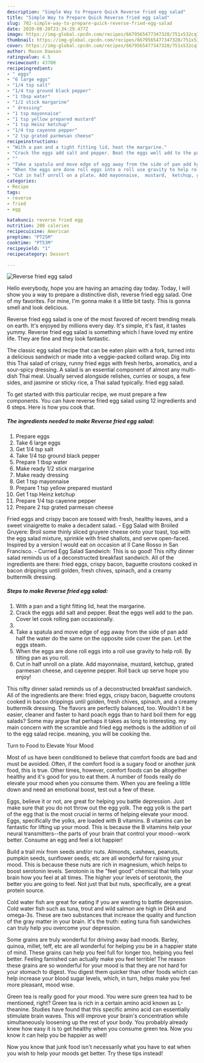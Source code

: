```yaml
---
description: "Simple Way to Prepare Quick Reverse fried egg salad"
title: "Simple Way to Prepare Quick Reverse fried egg salad"
slug: 702-simple-way-to-prepare-quick-reverse-fried-egg-salad
date: 2020-08-20T23:34:29.477Z
image: https://img-global.cpcdn.com/recipes/6679565477347328/751x532cq70/reverse-fried-egg-salad-recipe-main-photo.jpg
thumbnail: https://img-global.cpcdn.com/recipes/6679565477347328/751x532cq70/reverse-fried-egg-salad-recipe-main-photo.jpg
cover: https://img-global.cpcdn.com/recipes/6679565477347328/751x532cq70/reverse-fried-egg-salad-recipe-main-photo.jpg
author: Mason Dawson
ratingvalue: 4.5
reviewcount: 43700
recipeingredient:
- " eggs"
- "6 large eggs"
- "1/4 tsp salt"
- "1/4 tsp ground black pepper"
- "1 tbsp water"
- "1/2 stick margarine"
- " dressing"
- "1 tsp mayonnaise"
- "1 tsp yellow prepared mustard"
- "1 tsp Heinz ketchup"
- "1/4 tsp cayenne pepper"
- "2 tsp grated parmesan cheese"
recipeinstructions:
- "With a pan and a tight fitting lid, heat the margarine."
- "Crack the eggs add salt and pepper. Beat the eggs well add to the pan. Cover let cook rolling pan occasionally."
- ""
- "Take a spatula and move edge of egg away from the side of pan add half the water do the same on the opposite side cover the pan. Let the eggs steam."
- "When the eggs are done roll eggs into a roll use gravity to help roll. By tilting pan as you roll."
- "Cut in half unroll on a plate. Add mayonnaise,  mustard,  ketchup, grated parmesan cheese, and  cayenne pepper. Roll back up serve hope you enjoy!"
categories:
- Recipe
tags:
- reverse
- fried
- egg

katakunci: reverse fried egg 
nutrition: 200 calories
recipecuisine: American
preptime: "PT25M"
cooktime: "PT53M"
recipeyield: "1"
recipecategory: Dessert

---
```



![Reverse fried egg salad](https://img-global.cpcdn.com/recipes/6679565477347328/751x532cq70/reverse-fried-egg-salad-recipe-main-photo.jpg)

Hello everybody, hope you are having an amazing day today. Today, I will show you a way to prepare a distinctive dish, reverse fried egg salad. One of my favorites. For mine, I'm gonna make it a little bit tasty. This is gonna smell and look delicious.

Reverse fried egg salad is one of the most favored of recent trending meals on earth. It's enjoyed by millions every day. It's simple, it's fast, it tastes yummy. Reverse fried egg salad is something which I have loved my entire life. They are fine and they look fantastic.

The classic egg salad recipe that can be eaten plain with a fork, turned into a delicious sandwich or made into a veggie-packed collard wrap. Dig into this Thai salad of crispy, runny fried eggs with fresh herbs, aromatics, and a sour-spicy dressing. A salad is an essential component of almost any multi-dish Thai meal. Usually served alongside relishes, curries or soups, a few sides, and jasmine or sticky rice, a Thai salad typically. fried egg salad.


To get started with this particular recipe, we must prepare a few components. You can have reverse fried egg salad using 12 ingredients and 6 steps. Here is how you cook that.

<!--inarticleads1-->

##### The ingredients needed to make Reverse fried egg salad:

1. Prepare  eggs
1. Take 6 large eggs
1. Get 1/4 tsp salt
1. Take 1/4 tsp ground black pepper
1. Prepare 1 tbsp water
1. Make ready 1/2 stick margarine
1. Make ready  dressing
1. Get 1 tsp mayonnaise
1. Prepare 1 tsp yellow prepared mustard
1. Get 1 tsp Heinz ketchup
1. Prepare 1/4 tsp cayenne pepper
1. Prepare 2 tsp grated parmesan cheese


Fried eggs and crispy bacon are tossed with fresh, healthy leaves, and a sweet vinaigrette to make a decadent salad. - Egg Salad with Broiled Gruyere: Broil some thinly sliced gruyere cheese onto your toast, top with the egg salad mixture, sprinkle with fried shallots, and serve open-faced. Inspired by a version I would eat on occasion at Il Cane Rosso in San Francisco. - Curried Egg Salad Sandwich: This is so good! This nifty dinner salad reminds us of a deconstructed breakfast sandwich. All of the ingredients are there: fried eggs, crispy bacon, baguette croutons cooked in bacon drippings until golden, fresh chives, spinach, and a creamy buttermilk dressing. 

<!--inarticleads2-->

##### Steps to make Reverse fried egg salad:

1. With a pan and a tight fitting lid, heat the margarine.
1. Crack the eggs add salt and pepper. Beat the eggs well add to the pan. Cover let cook rolling pan occasionally.
1. 
1. Take a spatula and move edge of egg away from the side of pan add half the water do the same on the opposite side cover the pan. Let the eggs steam.
1. When the eggs are done roll eggs into a roll use gravity to help roll. By tilting pan as you roll.
1. Cut in half unroll on a plate. Add mayonnaise,  mustard,  ketchup, grated parmesan cheese, and  cayenne pepper. Roll back up serve hope you enjoy!


This nifty dinner salad reminds us of a deconstructed breakfast sandwich. All of the ingredients are there: fried eggs, crispy bacon, baguette croutons cooked in bacon drippings until golden, fresh chives, spinach, and a creamy buttermilk dressing. The flavors are perfectly balanced, too. Wouldn&#39;t it be easier, cleaner and faster to hard poach eggs than to hard boil them for egg salads? Some may argue that perhaps it takes as long to interesting. my main concern with the scramble and fried egg methods is the addition of oil to the egg salad recipe. meaning, you will be cooking the. 

Turn to Food to Elevate Your Mood


Most of us have been conditioned to believe that comfort foods are bad and must be avoided. Often, if the comfort food is a sugary food or another junk food, this is true. Other times, however, comfort foods can be altogether healthy and it's good for you to eat them. A number of foods really do elevate your mood when you consume them. When you are feeling a little down and need an emotional boost, test out a few of these.

Eggs, believe it or not, are great for helping you battle depression. Just make sure that you do not throw out the egg yolk. The egg yolk is the part of the egg that is the most crucial in terms of helping elevate your mood. Eggs, specifically the yolks, are loaded with B vitamins. B vitamins can be fantastic for lifting up your mood. This is because the B vitamins help your neural transmitters--the parts of your brain that control your mood--work better. Consume an egg and feel a lot happier!

Build a trail mix from seeds and/or nuts. Almonds, cashews, peanuts, pumpkin seeds, sunflower seeds, etc are all wonderful for raising your mood. This is because these nuts are rich in magnesium, which helps to boost serotonin levels. Serotonin is the "feel good" chemical that tells your brain how you feel at all times. The higher your levels of serotonin, the better you are going to feel. Not just that but nuts, specifically, are a great protein source.

Cold water fish are great for eating if you are wanting to battle depression. Cold water fish such as tuna, trout and wild salmon are high in DHA and omega-3s. These are two substances that increase the quality and function of the gray matter in your brain. It's the truth: eating tuna fish sandwiches can truly help you overcome your depression. 

Some grains are truly wonderful for driving away bad moods. Barley, quinoa, millet, teff, etc are all wonderful for helping you be in a happier state of mind. These grains can help you feel full for longer too, helping you feel better. Feeling famished can actually make you feel terrible! The reason these grains are so wonderful for your mood is that they are not hard for your stomach to digest. You digest them quicker than other foods which can help increase your blood sugar levels, which, in turn, helps make you feel more pleasant, mood wise.

Green tea is really good for your mood. You were sure green tea had to be mentioned, right? Green tea is rich in a certain amino acid known as L-theanine. Studies have found that this specific amino acid can essentially stimulate brain waves. This will improve your brain's concentration while simultaneously loosening up the rest of your body. You probably already knew how easy it is to get healthy when you consume green tea. Now you know it can help you be happier as well!

Now you know that junk food isn't necessarily what you have to eat when you wish to help your moods get better. Try  these tips  instead!

